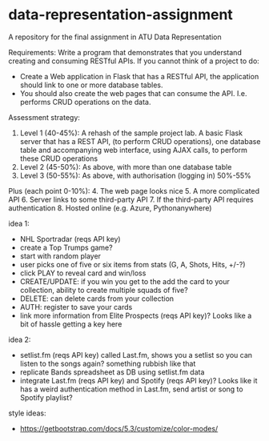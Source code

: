 # data-representation-assignment

A repository for the final assignment in ATU Data Representation

Requirements:
Write a program that demonstrates that you understand creating and consuming RESTful APIs.
If you cannot think of a project to do:

- Create a Web application in Flask that has a RESTful API, the application should link to one or more database tables.
- You should also create the web pages that can consume the API. I.e. performs CRUD operations on the data.

Assessment strategy:

1. Level 1 (40-45%): A rehash of the sample project lab. A basic Flask server that has a REST API, (to perform CRUD operations), one database table and accompanying web interface, using AJAX calls, to perform these CRUD operations
2. Level 2 (45-50%): As above, with more than one database table
3. Level 3 (50-55%): As above, with authorisation (logging in) 50%-55%

Plus (each point 0-10%):
4. The web page looks nice
5. A more complicated API
6. Server links to some third-party API
7. If the third-party API requires authentication
8. Hosted online (e.g. Azure, Pythonanywhere)

idea 1:

- NHL Sportradar (reqs API key)
- create a Top Trumps game?
- start with random player
- user picks one of five or six items from stats (G, A, Shots, Hits, +/-?)
- click PLAY to reveal card and win/loss
- CREATE/UPDATE: if you win you get to the add the card to your collection, ability to create multiple squads of five?
- DELETE: can delete cards from your collection
- AUTH: register to save your cards
- link more information from Elite Prospects (reqs API key)? Looks like a bit of hassle getting a key here

idea 2:

- setlist.fm (reqs API key) called Last.fm, shows you a setlist so you can listen to the songs again? something rubbish like that
- replicate Bands spreadsheet as DB using setlist.fm data
- integrate Last.fm (reqs API key) and Spotify (reqs API key)? Looks like it has a weird authentication method in Last.fm, send artist or song to Spotify playlist?

style ideas:
- https://getbootstrap.com/docs/5.3/customize/color-modes/
